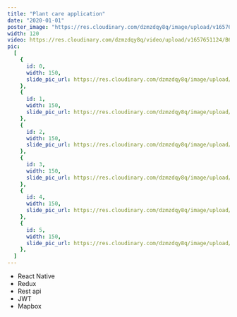 ```yaml
---
title: "Plant care application"
date: "2020-01-01"
poster_image: "https://res.cloudinary.com/dzmzdqy8q/image/upload/v1657650972/1_qgkjgu.jpg"
width: 120
video: https://res.cloudinary.com/dzmzdqy8q/video/upload/v1657651124/B612_20220529_175214_025_dma1v5.mp4
pic:
  [
    {
      id: 0,
      width: 150,
      slide_pic_url: https://res.cloudinary.com/dzmzdqy8q/image/upload/v1657650845/Screenshot_20220113-203834_nahalito_xtuhqq.jpg,
    },
    {
      id: 1,
      width: 150,
      slide_pic_url: https://res.cloudinary.com/dzmzdqy8q/image/upload/v1657650930/6_x28sjg.jpg,
    },
    {
      id: 2,
      width: 150,
      slide_pic_url: https://res.cloudinary.com/dzmzdqy8q/image/upload/v1657650972/1_qgkjgu.jpg,
    },
    {
      id: 3,
      width: 150,
      slide_pic_url: https://res.cloudinary.com/dzmzdqy8q/image/upload/v1657650998/2_exvpxj.jpg,
    },
    {
      id: 4,
      width: 150,
      slide_pic_url: https://res.cloudinary.com/dzmzdqy8q/image/upload/v1657651023/3_hg65qw.jpg,
    },
    {
      id: 5,
      width: 150,
      slide_pic_url: https://res.cloudinary.com/dzmzdqy8q/image/upload/v1657651043/4_iqzsoj.jpg,
    },
  ]
---
```


- React Native
- Redux
- Rest api
- JWT
- Mapbox
